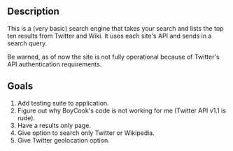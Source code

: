 ## Description
This is a (very basic) search engine that takes your search and lists the top
ten results from Twitter and Wiki.  It uses each site's API and sends in a 
search query.

Be warned, as of now the site is not fully operational because of Twitter's
API authentication requirements.

## Goals
1. Add testing suite to application.
2. Figure out why BoyCook's code is not working for me (Twitter API v1.1 is rude).
3. Have a results only page.
4. Give option to search only Twitter or Wikipedia.
5. Give Twitter geolocation option.
